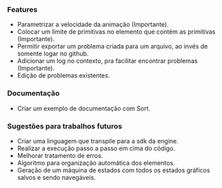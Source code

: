 ### Features
- Parametrizar a velocidade da animação (Importante).
- Colocar um limite de primitivas no elemento que contém as primitivas (Importante).
- Permitir exportar um problema criada para um arquivo, ao invés de somente logar no github.
- Adicionar um log no contexto, pra facilitar encontrar problemas (Importante).
- Edição de problemas existentes.

### Documentação
- Criar um exemplo de documentação com Sort.

### Sugestões para trabalhos futuros
- Criar uma linguagem que transpile para a sdk da engine.
- Realizar a execução passo a passo em cima do código.
- Melhorar tratamento de erros.
- Algoritmo para organização automática dos elementos.
- Geração de um máquina de estados com todos os estados gráficos salvos e sendo navegáveis.
